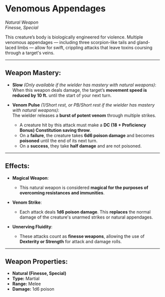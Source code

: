 # **Venomous Appendages**  

*Natural Weapon*  
*Finesse, Special*

This creature’s body is biologically engineered for violence. Multiple venomous appendages — including three scorpion-like tails and gland-laced limbs — allow for swift, crippling attacks that leave toxins coursing through a target's veins.

---

## **Weapon Mastery:**

- **Slow** *(Only available if the wielder has mastery with natural weapons)*:  
  When this weapon deals damage, the target’s **movement speed is reduced by 10 ft.** until the start of your next turn.

- **Venom Pulse** *(1/Short rest, or PB/Short rest if the wielder has mastery with natural weapons)*:  
  The wielder releases a **burst of potent venom** through multiple strikes.  
  - A creature hit by this attack must make a **DC (18 + Proficiency Bonus) Constitution saving throw**.  
  - On a **failure**, the creature takes **6d6 poison damage** and becomes **poisoned** until the end of its next turn.  
  - On a **success**, they take **half damage** and are not poisoned.

---

## **Effects:**

- **Magical Weapon**:  
  - This natural weapon is considered **magical for the purposes of overcoming resistances and immunities**.

- **Venom Strike**:  
  - Each attack deals **1d6 poison damage**. This **replaces** the normal damage of the creature's unarmed strikes or natural appendages.

- **Unnerving Fluidity**:  
  - These attacks count as **finesse weapons**, allowing the use of **Dexterity or Strength** for attack and damage rolls.

---

## **Weapon Properties:**

- **Natural (Finesse, Special)**  
- **Type:** Martial  
- **Range:** Melee  
- **Damage:** 1d6 poison
